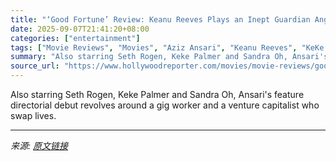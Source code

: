 ```yaml
---
title: "‘Good Fortune’ Review: Keanu Reeves Plays an Inept Guardian Angel in Aziz Ansari’s Alternately Fun and Clunky Satire"
date: 2025-09-07T21:41:20+08:00
categories: ["entertainment"]
tags: ["Movie Reviews", "Movies", "Aziz Ansari", "Keanu Reeves", "KeKe Palmer", "Sandra Oh", "Seth Rogen", "TIFF 2025", "Toronto 2025", "Toronto International Film Festival"]
summary: "Also starring Seth Rogen, Keke Palmer and Sandra Oh, Ansari's feature directorial debut revolves around a gig worker and a venture capitalist who swap lives."
source_url: "https://www.hollywoodreporter.com/movies/movie-reviews/good-fortune-review-keanu-reeves-aziz-ansari-seth-rogen-1236363375/"
---
```


Also starring Seth Rogen, Keke Palmer and Sandra Oh, Ansari's feature directorial debut revolves around a gig worker and a venture capitalist who swap lives.

---

*来源: [原文链接](https://www.hollywoodreporter.com/movies/movie-reviews/good-fortune-review-keanu-reeves-aziz-ansari-seth-rogen-1236363375/)*
